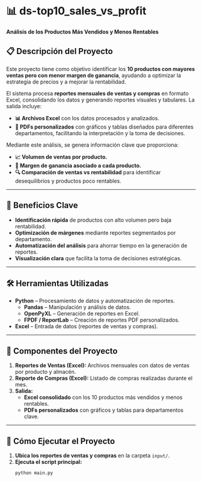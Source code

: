 # 📊 ds-top10_sales_vs_profit  
**Análisis de los Productos Más Vendidos y Menos Rentables**  

## 📋 Descripción del Proyecto  
Este proyecto tiene como objetivo identificar los **10 productos con mayores ventas pero con menor margen de ganancia**, ayudando a optimizar la estrategia de precios y a mejorar la rentabilidad.  

El sistema procesa **reportes mensuales de ventas y compras** en formato Excel, consolidando los datos y generando reportes visuales y tabulares. La salida incluye:  
- **📊 Archivos Excel** con los datos procesados y analizados.  
- **📄 PDFs personalizados** con gráficos y tablas diseñados para diferentes departamentos, facilitando la interpretación y la toma de decisiones.  

Mediante este análisis, se genera información clave que proporciona:  
- **📈 Volumen de ventas por producto.**  
- **💸 Margen de ganancia asociado a cada producto.**  
- **🔍 Comparación de ventas vs rentabilidad** para identificar desequilibrios y productos poco rentables.  

---

## 🚀 Beneficios Clave  
- **Identificación rápida** de productos con alto volumen pero baja rentabilidad.  
- **Optimización de márgenes** mediante reportes segmentados por departamento.  
- **Automatización del análisis** para ahorrar tiempo en la generación de reportes.  
- **Visualización clara** que facilita la toma de decisiones estratégicas.  

---

## 🛠️ Herramientas Utilizadas  
- **Python** – Procesamiento de datos y automatización de reportes.  
  - **Pandas** – Manipulación y análisis de datos.  
  - **OpenPyXL** – Generación de reportes en Excel.  
  - **FPDF / ReportLab** – Creación de reportes PDF personalizados.  
- **Excel** – Entrada de datos (reportes de ventas y compras).  

---

## 📂 Componentes del Proyecto  
1. **Reportes de Ventas (Excel):** Archivos mensuales con datos de ventas por producto y almacén.  
2. **Reporte de Compras (Excel):** Listado de compras realizadas durante el mes.  
3. **Salida:**  
   - **Excel consolidado** con los 10 productos más vendidos y menos rentables.  
   - **PDFs personalizados** con gráficos y tablas para departamentos clave.  

---

## 🔧 Cómo Ejecutar el Proyecto  
1. **Ubica los reportes de ventas y compras** en la carpeta `input/`.  
2. **Ejecuta el script principal:**  
   ```bash
   python main.py
